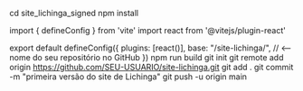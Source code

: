 cd site_lichinga_signed
npm install

import { defineConfig } from 'vite'
import react from '@vitejs/plugin-react'

export default defineConfig({
  plugins: [react()],
  base: "/site-lichinga/",   // <-- nome do seu repositório no GitHub
})
npm run build
git init
git remote add origin https://github.com/SEU-USUARIO/site-lichinga.git
git add .
git commit -m "primeira versão do site de Lichinga"
git push -u origin main
